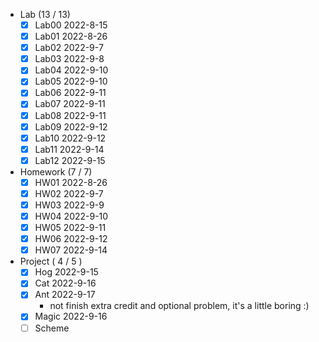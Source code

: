 - Lab (13 / 13)
   - [x] Lab00 2022-8-15
   - [x] Lab01 2022-8-26
   - [x] Lab02 2022-9-7
   - [x] Lab03 2022-9-8
   - [x] Lab04 2022-9-10
   - [x] Lab05 2022-9-10
   - [x] Lab06 2022-9-11
   - [x] Lab07 2022-9-11
   - [x] Lab08 2022-9-11
   - [x] Lab09 2022-9-12
   - [x] Lab10 2022-9-12
   - [x] Lab11 2022-9-14
   - [x] Lab12 2022-9-15
- Homework (7 / 7)
  - [x] HW01 2022-8-26
  - [x] HW02 2022-9-7
  - [x] HW03 2022-9-9
  - [x] HW04 2022-9-10
  - [x] HW05 2022-9-11
  - [x] HW06 2022-9-12
  - [x] HW07 2022-9-14
- Project ( 4 / 5 )
  - [x] Hog 2022-9-15
  - [x] Cat 2022-9-16
  - [x] Ant 2022-9-17
    - not finish extra credit and optional problem, it's a little boring :)
  - [x] Magic 2022-9-16
  - [ ] Scheme
